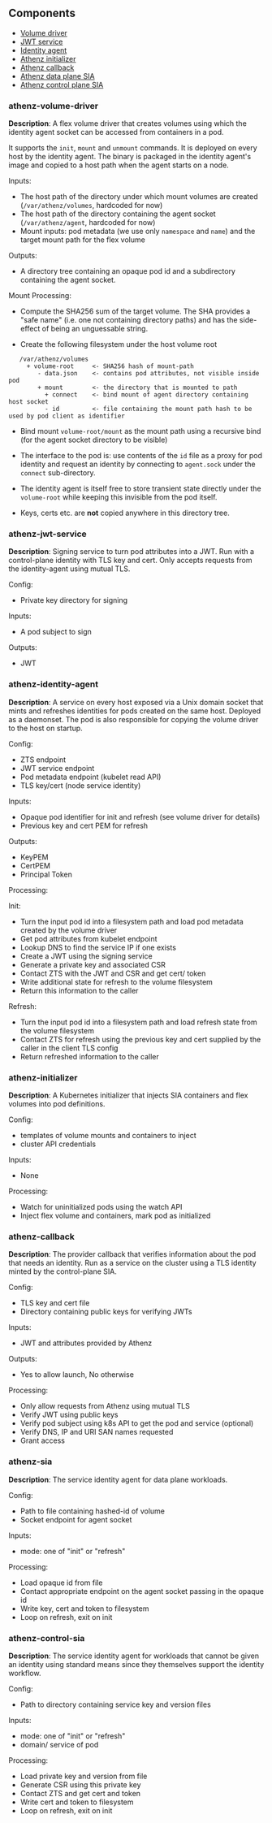 Components
---

* [Volume driver](#athenz-volume-driver)
* [JWT service](#athenz-jwt-service)
* [Identity agent](#athenz-identity-agent)
* [Athenz initializer](#athenz-initializer)
* [Athenz callback](#athenz-callback)
* [Athenz data plane SIA](#athenz-sia)
* [Athenz control plane SIA](#athenz-control-sia)

### athenz-volume-driver

**Description**: A flex volume driver that creates volumes using which the identity agent socket can be accessed
from containers in a pod.

It supports the `init`, `mount` and `unmount` commands. It is deployed on every host by the identity agent. The binary
is packaged in the identity agent's image and copied to a host path when the agent starts on a node.

Inputs:

* The host path of the directory under which mount volumes are created (`/var/athenz/volumes`, hardcoded for now)
* The host path of the directory containing the agent socket (`/var/athenz/agent`, hardcoded for now)
* Mount inputs: pod metadata (we use only `namespace` and `name`) and the target mount path for the flex volume

Outputs:
* A directory tree containing an opaque pod id and a subdirectory containing the agent socket.

Mount Processing:

* Compute the SHA256 sum of the target volume. The SHA provides a "safe name" (i.e. one not containing directory paths)
  and has the side-effect of being an unguessable string.

* Create the following filesystem under the host volume root

```
   /var/athenz/volumes
     + volume-root     <- SHA256 hash of mount-path
        - data.json    <- contains pod attributes, not visible inside pod
        + mount        <- the directory that is mounted to path
          + connect    <- bind mount of agent directory containing host socket
          - id         <- file containing the mount path hash to be used by pod client as identifier
```

* Bind mount `volume-root/mount` as the mount path using a recursive bind (for the agent socket directory to be 
visible)

* The interface to the pod is: use contents of the `id` file as a proxy for pod identity and request an identity
 by connecting to `agent.sock` under the `connect` sub-directory.

* The identity agent is itself free to store transient state directly under the `volume-root` while keeping this
  invisible from the pod itself.

* Keys, certs etc. are **not** copied anywhere in this directory tree. 

### athenz-jwt-service

**Description**: Signing service to turn pod attributes into a JWT. Run with a control-plane identity with
TLS key and cert. Only accepts requests from the identity-agent using mutual TLS.

Config:
* Private key directory for signing

Inputs: 
* A pod subject to sign

Outputs:
* JWT

### athenz-identity-agent

**Description**: A service on every host exposed via a Unix domain socket that mints and refreshes identities 
for pods created on the same host. Deployed as a daemonset. The pod is also responsible for copying the 
volume driver to the host on startup.

Config:
* ZTS endpoint
* JWT service endpoint
* Pod metadata endpoint (kubelet read API)
* TLS key/cert (node service identity)

Inputs:
* Opaque pod identifier for init and refresh (see volume driver for details)
* Previous key and cert PEM for refresh

Outputs:
* KeyPEM
* CertPEM
* Principal Token

Processing:

Init:
* Turn the input pod id into a filesystem path and load pod metadata created by the volume driver
* Get pod attributes from kubelet endpoint
* Lookup DNS to find the service IP if one exists
* Create a JWT using the signing service
* Generate a private key and associated CSR
* Contact ZTS with the JWT and CSR and get cert/ token
* Write additional state for refresh to the volume filesystem
* Return this information to the caller

Refresh:
* Turn the input pod id into a filesystem path and load refresh state from the volume filesystem
* Contact ZTS for refresh using the previous key and cert supplied by the caller in the client TLS config
* Return refreshed information to the caller

### athenz-initializer

**Description**: A Kubernetes initializer that injects SIA containers and flex volumes into pod definitions.

Config:
* templates of volume mounts and containers to inject
* cluster API credentials

Inputs:
* None

Processing:
* Watch for uninitialized pods using the watch API
* Inject flex volume and containers, mark pod as initialized

### athenz-callback

**Description**: The provider callback that verifies information about the pod that needs an identity. Run as a service
on the cluster using a TLS identity minted by the control-plane SIA.

Config:
* TLS key and cert file
* Directory containing public keys for verifying JWTs

Inputs:
* JWT and attributes provided by Athenz

Outputs:
* Yes to allow launch, No otherwise

Processing:
* Only allow requests from Athenz using mutual TLS
* Verify JWT using public keys
* Verify pod subject using k8s API to get the pod and service (optional)
* Verify DNS, IP and URI SAN names requested
* Grant access

### athenz-sia

**Description**: The service identity agent for data plane workloads.

Config:
* Path to file containing hashed-id of volume
* Socket endpoint for agent socket

Inputs:
* mode: one of "init" or "refresh"

Processing:

* Load opaque id from file
* Contact appropriate endpoint on the agent socket passing in the opaque id
* Write key, cert and token to filesystem
* Loop on refresh, exit on init

### athenz-control-sia

**Description**: The service identity agent for workloads that cannot be given an identity using
standard means since they themselves support the identity workflow.

Config:
* Path to directory containing service key and version files

Inputs:
* mode: one of "init" or "refresh"
* domain/ service of pod

Processing:

* Load private key and version from file
* Generate CSR using this private key 
* Contact ZTS and get cert and token
* Write cert and token to filesystem
* Loop on refresh, exit on init

